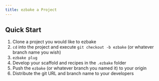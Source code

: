 ```yaml
---
title: ezbake a Project
---
```


## Quick Start

1. Clone a project you would like to ezbake
1. `cd` into the project and execute `git checkout -b ezbake` (or whatever branch name you wish)
1. `ezbake plug`
1. Develop your scaffold and recipes in the `.ezbake` folder
1. Push the `ezbake` (or whatever branch you named it) to your origin
1. Distribute the git URL and branch name to your developers